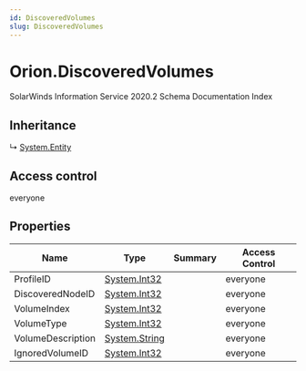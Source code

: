 ```yaml
---
id: DiscoveredVolumes
slug: DiscoveredVolumes
---
```


# Orion.DiscoveredVolumes

SolarWinds Information Service 2020.2 Schema Documentation Index

## Inheritance

↳ [System.Entity](./../System/Entity)

## Access control

everyone

## Properties

| Name | Type | Summary | Access Control |
| ------ | ------ | ------ | ------ |
| ProfileID | [System.Int32](https://docs.microsoft.com/en-us/dotnet/api/system.int32) |  | everyone |
| DiscoveredNodeID | [System.Int32](https://docs.microsoft.com/en-us/dotnet/api/system.int32) |  | everyone |
| VolumeIndex | [System.Int32](https://docs.microsoft.com/en-us/dotnet/api/system.int32) |  | everyone |
| VolumeType | [System.Int32](https://docs.microsoft.com/en-us/dotnet/api/system.int32) |  | everyone |
| VolumeDescription | [System.String](https://docs.microsoft.com/en-us/dotnet/api/system.string) |  | everyone |
| IgnoredVolumeID | [System.Int32](https://docs.microsoft.com/en-us/dotnet/api/system.int32) |  | everyone |

